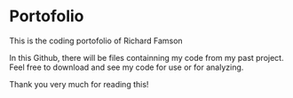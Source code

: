 # Portofolio
This is the coding portofolio of Richard Famson

In this Github, there will be files containning my code from my past project.
Feel free to download and see my code for use or for analyzing. 

Thank you very much for reading this!
